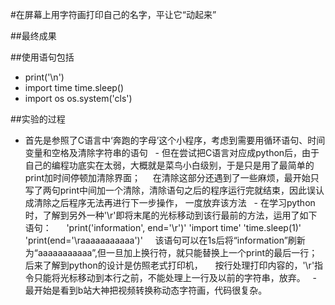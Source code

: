 #在屏幕上用字符画打印自己的名字，平让它“动起来”

##最终成果

##使用语句包括

   - print('\n')
   - import time 
         time.sleep()
   - import os
         os.system('cls')
         
##实验的过程


   - 首先是参照了C语言中‘奔跑的字母’这个小程序，考虑到需要用循环语句、时间变量和空格及清除字符串的语句
   - 但在尝试把C语言对应成python后，由于自己的编程功底实在太弱，大概就是菜鸟小白级别，于是只是用了最简单的print加时间停顿加清除界面；
     在清除这部分还遇到了一些麻烦，最开始只写了两句print中间加一个清除，清除语句之后的程序运行完就结束，因此误认成清除之后程序无法再进行下一步操作，
     一度放弃该方法
   - 在学习python时，了解到另外一种'\r'即将末尾的光标移动到该行最前的方法，运用了如下语句：
      'print('information', end='\r')'
      'import time'
      'time.sleep(1)'
      'print(end='\raaaaaaaaaaa')'
     该语句可以在1s后将“information”刷新为“aaaaaaaaaaa”,但一旦加上换行符，就只能替换上一个print的最后一行；后来了解到python的设计是仿照老式打印机，
     按行处理打印内容的，'\r'指令只能将光标移动到本行之前，不能处理上一行及以前的字符串，放弃。
   - 最开始是看到b站大神把视频转换称动态字符画，代码很复杂。
